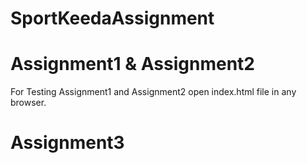 # SportKeedaAssignment

# Assignment1 & Assignment2

  For Testing Assignment1 and Assignment2 open index.html file in any browser.

# Assignment3

